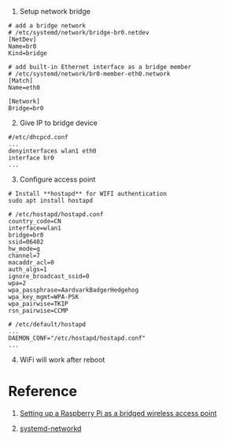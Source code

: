 1. Setup network bridge

```
# add a bridge network 
# /etc/systemd/network/bridge-br0.netdev
[NetDev]
Name=br0
Kind=bridge
```

```
# add built-in Ethernet interface as a bridge member 
# /etc/systemd/network/br0-member-eth0.network
[Match]
Name=eth0

[Network]
Bridge=br0
```

2. Give IP to bridge device

```
#/etc/dhcpcd.conf
...
denyinterfaces wlan1 eth0
interface br0
...
```

3. Configure access point 

```
# Install **hostapd** for WIFI authentication 
sudo apt install hostapd
```


```
# /etc/hostapd/hostapd.conf
country_code=CN
interface=wlan1
bridge=br0
ssid=06402
hw_mode=g
channel=7
macaddr_acl=0
auth_algs=1
ignore_broadcast_ssid=0
wpa=2
wpa_passphrase=AardvarkBadgerHedgehog
wpa_key_mgmt=WPA-PSK
wpa_pairwise=TKIP
rsn_pairwise=CCMP
```

```
# /etc/default/hostapd
...
DAEMON_CONF="/etc/hostapd/hostapd.conf"
...
```

4. WiFi will work after reboot



# Reference

1. [Setting up a Raspberry Pi as a bridged wireless access point](https://www.raspberrypi.org/documentation/configuration/wireless/access-point-bridged.md)

2. [systemd-networkd](https://wiki.archlinux.org/index.php/Systemd-networkd)
